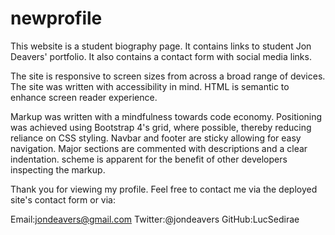 # newprofile

This website is a student biography page. 
It contains links to student Jon Deavers' portfolio.
It also contains a contact form with social media links.

The site is responsive to screen sizes from across a broad range of devices.
The site was written with accessibility in mind. HTML is semantic to enhance screen reader experience.

Markup was written with a mindfulness towards code economy.
Positioning was achieved using Bootstrap 4's grid, where possible, thereby reducing reliance on CSS styling.
Navbar and footer are sticky allowing for easy navigation.
Major sections are commented with descriptions and a clear indentation.
scheme is apparent for the benefit of other developers inspecting the markup.

Thank you for viewing my profile. 
Feel free to contact me via the deployed site's contact form
or via:

Email:jondeavers@gmail.com
Twitter:@jondeavers
GitHub:LucSedirae
